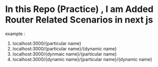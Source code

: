 # In this Repo (Practice) , I am Added Router Related Scenarios in next js
example :
   1) localhost:3000/{particular name}
   2) localhost:3000/{particular name}/{dynamic name}
   3) localhost:3000/{dynmaic name}/{particular name}
   4) localhost:3000/{dynamic name}/{particular name}/{dynamic name}
